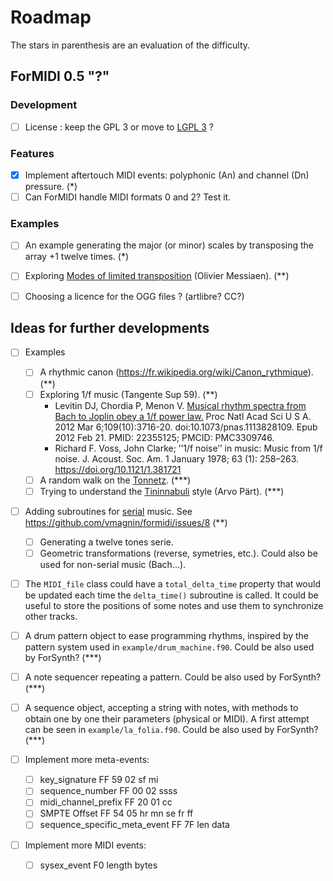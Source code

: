 # Roadmap

The stars in parenthesis are an evaluation of the difficulty.

## ForMIDI 0.5 "?"

### Development
* [ ] License : keep the GPL 3 or move to [LGPL 3](https://en.wikipedia.org/wiki/GNU_Lesser_General_Public_License) ?

### Features
* [x] Implement aftertouch MIDI events: polyphonic (An) and channel (Dn) pressure. (*)
* [ ] Can ForMIDI handle MIDI formats 0 and 2? Test it.

### Examples
* [ ] An example generating the major (or minor) scales by transposing the array +1 twelve times. (*)
* [ ] Exploring [Modes of limited transposition](https://en.wikipedia.org/wiki/Mode_of_limited_transposition) (Olivier Messiaen). (**)
* [ ] Choosing a licence for the OGG files ? (artlibre? CC?)


## Ideas for further developments

* [ ] Examples
    * [ ] A rhythmic canon (https://fr.wikipedia.org/wiki/Canon_rythmique). (**)
    * [ ] Exploring 1/f music (Tangente Sup 59). (**)
        * Levitin DJ, Chordia P, Menon V. [Musical rhythm spectra from Bach to Joplin obey a 1/f power law.](https://pubmed.ncbi.nlm.nih.gov/22355125/) Proc Natl Acad Sci U S A. 2012 Mar 6;109(10):3716-20. doi:10.1073/pnas.1113828109. Epub 2012 Feb 21. PMID: 22355125; PMCID: PMC3309746.
        * Richard F. Voss, John Clarke; ’’1/f noise’’ in music: Music from 1/f noise. J. Acoust. Soc. Am. 1 January 1978; 63 (1): 258–263. https://doi.org/10.1121/1.381721
    * [ ] A random walk on the [Tonnetz](https://en.wikipedia.org/wiki/Tonnetz). (***)
    * [ ] Trying to understand the [Tininnabuli](https://en.wikipedia.org/wiki/Tintinnabuli) style (Arvo Pärt). (***)

* [ ] Adding subroutines for [serial](https://en.wikipedia.org/wiki/Serialism) music. See https://github.com/vmagnin/formidi/issues/8 (**)
    * [ ] Generating a twelve tones serie.
    * [ ] Geometric transformations (reverse, symetries, etc.). Could also be used for non-serial music (Bach...).

* [ ] The `MIDI_file` class could have a `total_delta_time` property that would be updated each time the `delta_time()` subroutine is called. It could be useful to store the positions of some notes and use them to synchronize other tracks.

* [ ] A drum pattern object to ease programming rhythms, inspired by the pattern system used in `example/drum_machine.f90`. Could be also used by ForSynth? (***)
* [ ] A note sequencer repeating a pattern. Could be also used by ForSynth? (***)
* [ ] A sequence object, accepting a string with notes, with methods to obtain one by one their parameters (physical or MIDI). A first attempt can be seen in `example/la_folia.f90`. Could be also used by ForSynth? (***)

* [ ] Implement more meta-events:
    * [ ] key_signature FF 59 02 sf mi
    * [ ] sequence_number FF 00 02 ssss
    * [ ] midi_channel_prefix FF 20 01 cc
    * [ ] SMPTE Offset FF 54 05 hr mn se fr ff
    * [ ] sequence_specific_meta_event FF 7F len data

* [ ] Implement more MIDI events:
    * [ ] sysex_event F0 length bytes
